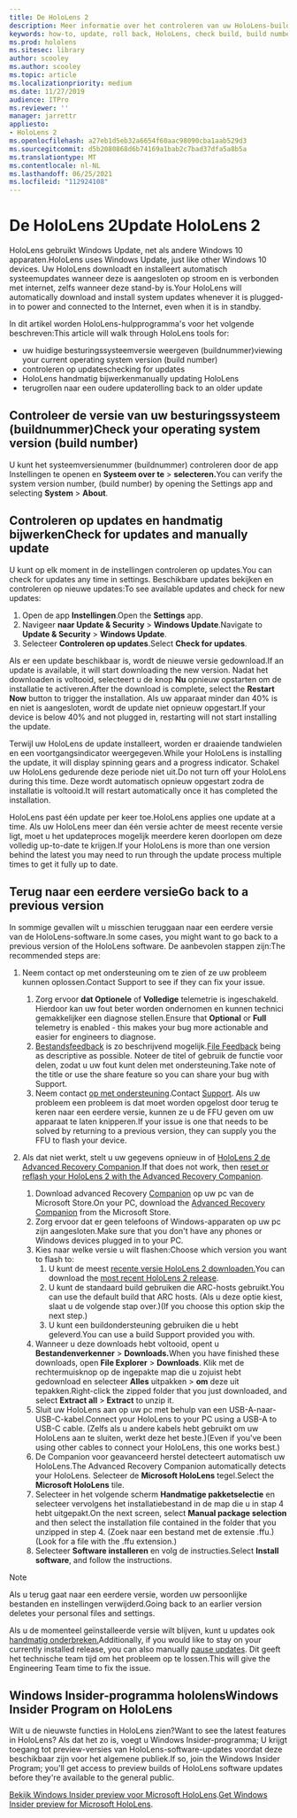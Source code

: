 ```yaml
---
title: De HoloLens 2
description: Meer informatie over het controleren van uw HoloLens-buildnummer, het up-to-date houden van apparaatupdates, het deelnemen aan het Insiders-programma en het terugdraaien van updates.
keywords: how-to, update, roll back, HoloLens, check build, build number
ms.prod: hololens
ms.sitesec: library
author: scooley
ms.author: scooley
ms.topic: article
ms.localizationpriority: medium
ms.date: 11/27/2019
audience: ITPro
ms.reviewer: ''
manager: jarrettr
appliesto:
- HoloLens 2
ms.openlocfilehash: a27eb1d5eb32a6654f60aac98090cba1aab529d3
ms.sourcegitcommit: d5b2080868d6b74169a1bab2c7bad37dfa5a8b5a
ms.translationtype: MT
ms.contentlocale: nl-NL
ms.lasthandoff: 06/25/2021
ms.locfileid: "112924108"
---
```

# <a name="update-hololens-2"></a><span data-ttu-id="fe107-104">De HoloLens 2</span><span class="sxs-lookup"><span data-stu-id="fe107-104">Update HoloLens 2</span></span>

<span data-ttu-id="fe107-105">HoloLens gebruikt Windows Update, net als andere Windows 10 apparaten.</span><span class="sxs-lookup"><span data-stu-id="fe107-105">HoloLens uses Windows Update, just like other Windows 10 devices.</span></span> <span data-ttu-id="fe107-106">Uw HoloLens downloadt en installeert automatisch systeemupdates wanneer deze is aangesloten op stroom en is verbonden met internet, zelfs wanneer deze stand-by is.</span><span class="sxs-lookup"><span data-stu-id="fe107-106">Your HoloLens will automatically download and install system updates whenever it is plugged-in to power and connected to the Internet, even when it is in standby.</span></span>

<span data-ttu-id="fe107-107">In dit artikel worden HoloLens-hulpprogramma's voor het volgende beschreven:</span><span class="sxs-lookup"><span data-stu-id="fe107-107">This article will walk through HoloLens tools for:</span></span>

- <span data-ttu-id="fe107-108">uw huidige besturingssysteemversie weergeven (buildnummer)</span><span class="sxs-lookup"><span data-stu-id="fe107-108">viewing your current operating system version (build number)</span></span>
- <span data-ttu-id="fe107-109">controleren op updates</span><span class="sxs-lookup"><span data-stu-id="fe107-109">checking for updates</span></span>
- <span data-ttu-id="fe107-110">HoloLens handmatig bijwerken</span><span class="sxs-lookup"><span data-stu-id="fe107-110">manually updating HoloLens</span></span>
- <span data-ttu-id="fe107-111">terugrollen naar een oudere update</span><span class="sxs-lookup"><span data-stu-id="fe107-111">rolling back to an older update</span></span>

## <a name="check-your-operating-system-version-build-number"></a><span data-ttu-id="fe107-112">Controleer de versie van uw besturingssysteem (buildnummer)</span><span class="sxs-lookup"><span data-stu-id="fe107-112">Check your operating system version (build number)</span></span>

<span data-ttu-id="fe107-113">U kunt het systeemversienummer (buildnummer) controleren door de app Instellingen te openen en **Systeem over te**  >  **selecteren.**</span><span class="sxs-lookup"><span data-stu-id="fe107-113">You can verify the system version number, (build number) by opening the Settings app and selecting **System** > **About**.</span></span>

## <a name="check-for-updates-and-manually-update"></a><span data-ttu-id="fe107-114">Controleren op updates en handmatig bijwerken</span><span class="sxs-lookup"><span data-stu-id="fe107-114">Check for updates and manually update</span></span>

<span data-ttu-id="fe107-115">U kunt op elk moment in de instellingen controleren op updates.</span><span class="sxs-lookup"><span data-stu-id="fe107-115">You can check for updates any time in settings.</span></span>  <span data-ttu-id="fe107-116">Beschikbare updates bekijken en controleren op nieuwe updates:</span><span class="sxs-lookup"><span data-stu-id="fe107-116">To see available updates and check for new updates:</span></span>

1. <span data-ttu-id="fe107-117">Open de app **Instellingen**.</span><span class="sxs-lookup"><span data-stu-id="fe107-117">Open the **Settings** app.</span></span>
1. <span data-ttu-id="fe107-118">Navigeer **naar Update & Security**  >  **Windows Update**.</span><span class="sxs-lookup"><span data-stu-id="fe107-118">Navigate to **Update & Security** > **Windows Update**.</span></span>
1. <span data-ttu-id="fe107-119">Selecteer **Controleren op updates**.</span><span class="sxs-lookup"><span data-stu-id="fe107-119">Select **Check for updates**.</span></span>

<span data-ttu-id="fe107-120">Als er een update beschikbaar is, wordt de nieuwe versie gedownload.</span><span class="sxs-lookup"><span data-stu-id="fe107-120">If an update is available, it will start downloading the new version.</span></span> <span data-ttu-id="fe107-121">Nadat het downloaden is voltooid, selecteert u de knop **Nu** opnieuw opstarten om de installatie te activeren.</span><span class="sxs-lookup"><span data-stu-id="fe107-121">After the download is complete, select the **Restart Now** button to trigger the installation.</span></span> <span data-ttu-id="fe107-122">Als uw apparaat minder dan 40% is en niet is aangesloten, wordt de update niet opnieuw opgestart.</span><span class="sxs-lookup"><span data-stu-id="fe107-122">If your device is below 40% and not plugged in, restarting will not start installing the update.</span></span>

<span data-ttu-id="fe107-123">Terwijl uw HoloLens de update installeert, worden er draaiende tandwielen en een voortgangsindicator weergegeven.</span><span class="sxs-lookup"><span data-stu-id="fe107-123">While your HoloLens is installing the update, it will display spinning gears and a progress indicator.</span></span> <span data-ttu-id="fe107-124">Schakel uw HoloLens gedurende deze periode niet uit.</span><span class="sxs-lookup"><span data-stu-id="fe107-124">Do not turn off your HoloLens during this time.</span></span> <span data-ttu-id="fe107-125">Deze wordt automatisch opnieuw opgestart zodra de installatie is voltooid.</span><span class="sxs-lookup"><span data-stu-id="fe107-125">It will restart automatically once it has completed the installation.</span></span>

<span data-ttu-id="fe107-126">HoloLens past één update per keer toe.</span><span class="sxs-lookup"><span data-stu-id="fe107-126">HoloLens applies one update at a time.</span></span>  <span data-ttu-id="fe107-127">Als uw HoloLens meer dan één versie achter de meest recente versie ligt, moet u het updateproces mogelijk meerdere keren doorlopen om deze volledig up-to-date te krijgen.</span><span class="sxs-lookup"><span data-stu-id="fe107-127">If your HoloLens is more than one version behind the latest you may need to run through the update process multiple times to get it fully up to date.</span></span>

## <a name="go-back-to-a-previous-version"></a><span data-ttu-id="fe107-128">Terug naar een eerdere versie</span><span class="sxs-lookup"><span data-stu-id="fe107-128">Go back to a previous version</span></span>

<span data-ttu-id="fe107-129">In sommige gevallen wilt u misschien teruggaan naar een eerdere versie van de HoloLens-software.</span><span class="sxs-lookup"><span data-stu-id="fe107-129">In some cases, you might want to go back to a previous version of the HoloLens software.</span></span> <span data-ttu-id="fe107-130">De aanbevolen stappen zijn:</span><span class="sxs-lookup"><span data-stu-id="fe107-130">The recommended steps are:</span></span>

1. <span data-ttu-id="fe107-131">Neem contact op met ondersteuning om te zien of ze uw probleem kunnen oplossen.</span><span class="sxs-lookup"><span data-stu-id="fe107-131">Contact Support to see if they can fix your issue.</span></span>
    1. <span data-ttu-id="fe107-132">Zorg ervoor **dat Optionele** of **Volledige** telemetrie is ingeschakeld. Hierdoor kan uw fout beter worden ondernomen en kunnen technici gemakkelijker een diagnose stellen.</span><span class="sxs-lookup"><span data-stu-id="fe107-132">Ensure that **Optional** or **Full** telemetry is enabled -  this makes your bug more actionable and easier for engineers to diagnose.</span></span>
    1. <span data-ttu-id="fe107-133">[Bestandsfeedback](hololens-feedback.md) is zo beschrijvend mogelijk.</span><span class="sxs-lookup"><span data-stu-id="fe107-133">[File Feedback](hololens-feedback.md) being as descriptive as possible.</span></span> <span data-ttu-id="fe107-134">Noteer de titel of gebruik de functie voor delen, zodat u uw fout kunt delen met ondersteuning.</span><span class="sxs-lookup"><span data-stu-id="fe107-134">Take note of the title or use the share feature so you can share your bug with Support.</span></span>
    1. <span data-ttu-id="fe107-135">Neem contact [op met ondersteuning](https://aka.ms/hlsupport).</span><span class="sxs-lookup"><span data-stu-id="fe107-135">Contact [Support](https://aka.ms/hlsupport).</span></span> <span data-ttu-id="fe107-136">Als uw probleem een probleem is dat moet worden opgelost door terug te keren naar een eerdere versie, kunnen ze u de FFU geven om uw apparaat te laten knipperen.</span><span class="sxs-lookup"><span data-stu-id="fe107-136">If your issue is one that needs to be solved by returning to a previous version, they can supply you the FFU to flash your device.</span></span>

1. <span data-ttu-id="fe107-137">Als dat niet werkt, stelt u uw gegevens opnieuw in of [HoloLens 2 de Advanced Recovery Companion](hololens-recovery.md).</span><span class="sxs-lookup"><span data-stu-id="fe107-137">If that does not work, then [reset or reflash your HoloLens 2 with the Advanced Recovery Companion](hololens-recovery.md).</span></span>
    1. <span data-ttu-id="fe107-138">Download advanced Recovery [Companion](https://www.microsoft.com/p/advanced-recovery-companion/9p74z35sfrs8?activetab=pivot:overviewtab) op uw pc van de Microsoft Store.</span><span class="sxs-lookup"><span data-stu-id="fe107-138">On your PC, download the [Advanced Recovery Companion](https://www.microsoft.com/p/advanced-recovery-companion/9p74z35sfrs8?activetab=pivot:overviewtab) from the Microsoft Store.</span></span>
    1. <span data-ttu-id="fe107-139">Zorg ervoor dat er geen telefoons of Windows-apparaten op uw pc zijn aangesloten.</span><span class="sxs-lookup"><span data-stu-id="fe107-139">Make sure that you don't have any phones or Windows devices plugged in to your PC.</span></span>
    1. <span data-ttu-id="fe107-140">Kies naar welke versie u wilt flashen:</span><span class="sxs-lookup"><span data-stu-id="fe107-140">Choose which version you want to flash to:</span></span>
        1. <span data-ttu-id="fe107-141">U kunt de meest [recente versie HoloLens 2 downloaden.](https://aka.ms/hololens2download)</span><span class="sxs-lookup"><span data-stu-id="fe107-141">You can download the [most recent HoloLens 2 release](https://aka.ms/hololens2download).</span></span>
        1. <span data-ttu-id="fe107-142">U kunt de standaard build gebruiken die ARC-hosts gebruikt.</span><span class="sxs-lookup"><span data-stu-id="fe107-142">You can use the default build that ARC hosts.</span></span> <span data-ttu-id="fe107-143">(Als u deze optie kiest, slaat u de volgende stap over.)</span><span class="sxs-lookup"><span data-stu-id="fe107-143">(If you choose this option skip the next step.)</span></span>
        1. <span data-ttu-id="fe107-144">U kunt een buildondersteuning gebruiken die u hebt geleverd.</span><span class="sxs-lookup"><span data-stu-id="fe107-144">You can use a build Support provided you with.</span></span>
    1. <span data-ttu-id="fe107-145">Wanneer u deze downloads hebt voltooid, opent u **Bestandenverkenner**  >  **Downloads.**</span><span class="sxs-lookup"><span data-stu-id="fe107-145">When you have finished these downloads, open **File Explorer** > **Downloads**.</span></span> <span data-ttu-id="fe107-146">Klik met de rechtermuisknop op de ingepakte map die u zojuist hebt gedownload en selecteer **Alles** uitpakken  >  **om** deze uit tepakken.</span><span class="sxs-lookup"><span data-stu-id="fe107-146">Right-click the zipped folder that you just downloaded, and select **Extract all** > **Extract** to unzip it.</span></span>
    1. <span data-ttu-id="fe107-147">Sluit uw HoloLens aan op uw pc met behulp van een USB-A-naar-USB-C-kabel.</span><span class="sxs-lookup"><span data-stu-id="fe107-147">Connect your HoloLens to your PC using a USB-A to USB-C cable.</span></span> <span data-ttu-id="fe107-148">(Zelfs als u andere kabels hebt gebruikt om uw HoloLens aan te sluiten, werkt deze het beste.)</span><span class="sxs-lookup"><span data-stu-id="fe107-148">(Even if you've been using other cables to connect your HoloLens, this one works best.)</span></span>
    1. <span data-ttu-id="fe107-149">De Companion voor geavanceerd herstel detecteert automatisch uw HoloLens.</span><span class="sxs-lookup"><span data-stu-id="fe107-149">The Advanced Recovery Companion automatically detects your HoloLens.</span></span> <span data-ttu-id="fe107-150">Selecteer de **Microsoft HoloLens** tegel.</span><span class="sxs-lookup"><span data-stu-id="fe107-150">Select the **Microsoft HoloLens** tile.</span></span>
    1. <span data-ttu-id="fe107-151">Selecteer in het volgende scherm **Handmatige pakketselectie** en selecteer vervolgens het installatiebestand in de map die u in stap 4 hebt uitgepakt.</span><span class="sxs-lookup"><span data-stu-id="fe107-151">On the next screen, select **Manual package selection** and then select the installation file contained in the folder that you unzipped in step 4.</span></span> <span data-ttu-id="fe107-152">(Zoek naar een bestand met de extensie .ffu.)</span><span class="sxs-lookup"><span data-stu-id="fe107-152">(Look for a file with the .ffu extension.)</span></span>
    1. <span data-ttu-id="fe107-153">Selecteer **Software installeren** en volg de instructies.</span><span class="sxs-lookup"><span data-stu-id="fe107-153">Select **Install software**, and follow the instructions.</span></span>

> [!NOTE]
> <span data-ttu-id="fe107-154">Als u terug gaat naar een eerdere versie, worden uw persoonlijke bestanden en instellingen verwijderd.</span><span class="sxs-lookup"><span data-stu-id="fe107-154">Going back to an earlier version deletes your personal files and settings.</span></span>

<span data-ttu-id="fe107-155">Als u de momenteel geïnstalleerde versie wilt blijven, kunt u updates ook [handmatig onderbreken.](hololens-updates.md#pause-updates-via-device)</span><span class="sxs-lookup"><span data-stu-id="fe107-155">Additionally, if you would like to stay on your currently installed release, you can also manually [pause updates](hololens-updates.md#pause-updates-via-device).</span></span> <span data-ttu-id="fe107-156">Dit geeft het technische team tijd om het probleem op te lossen.</span><span class="sxs-lookup"><span data-stu-id="fe107-156">This will give the Engineering Team time to fix the issue.</span></span>

## <a name="windows-insider-program-on-hololens"></a><span data-ttu-id="fe107-157">Windows Insider-programma hololens</span><span class="sxs-lookup"><span data-stu-id="fe107-157">Windows Insider Program on HoloLens</span></span>

<span data-ttu-id="fe107-158">Wilt u de nieuwste functies in HoloLens zien?</span><span class="sxs-lookup"><span data-stu-id="fe107-158">Want to see the latest features in HoloLens?</span></span>  <span data-ttu-id="fe107-159">Als dat het zo is, voegt u Windows Insider-programma; U krijgt toegang tot preview-versies van HoloLens-software-updates voordat deze beschikbaar zijn voor het algemene publiek.</span><span class="sxs-lookup"><span data-stu-id="fe107-159">If so, join the Windows Insider Program; you'll get access to preview builds of HoloLens software updates before they're available to the general public.</span></span>

<span data-ttu-id="fe107-160">[Bekijk Windows Insider preview voor Microsoft HoloLens](hololens-insider.md).</span><span class="sxs-lookup"><span data-stu-id="fe107-160">[Get Windows Insider preview for Microsoft HoloLens](hololens-insider.md).</span></span>
